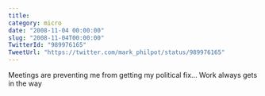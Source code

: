 ```yaml
---
title: 
category: micro
date: "2008-11-04 00:00:00"
slug: "2008-11-04T00:00:00"
TwitterId: "989976165"
TweetUrl: "https://twitter.com/mark_philpot/status/989976165"
---
```


Meetings are preventing me from getting my political fix... Work always gets in
the way
